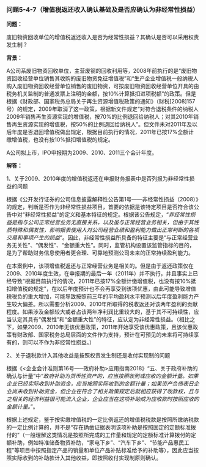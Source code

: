 ### 问题5-4-7（增值税返还收入确认基础及是否应确认为非经常性损益）

**问题：**

废旧物资回收单位的增值税返还收入是否为经常性损益？其确认是否可以采用权责发生制？

**背景：**

A公司系废旧物资回收单位，主营废钢的回收利用等，2008年前执行的是“废旧物资回收经营单位销售其收购的废旧物资免征增值税”和“生产企业增值税一般纳税人购入废旧物资回收经营单位销售的废旧物资，可按废旧物资回收经营单位开具的由税务机关监制的普通发票上注明的金额，按10%计算抵扣进项税额”的政策。但是根据《财政部、国家税务总局关于再生资源增值税政策的通知》（财税[2008]157号）的规定，2009年取消了这一政策，根据新文件规定“对符合退税条件的纳税人2009年销售再生资源实现的增值税，按70%的比例退回给纳税人；对其2010年销售再生资源实现的增值税，按50%的比例退回给纳税人”。但文件未对2011年及以后年度是否退回增值税做出规定，根据目前执行的情况，2011年已按17%全额计缴增值税，也没有按10%抵扣增值税的规定。

A公司拟上市，IPO申报期为2009、2010、2011三个会计年度。

**解答：**

1、关于2009、2010年度的增值税返还在申报财务报表中是否列报为非经常性损益的问题

根据《公开发行证券的公司信息披露解释性公告第1号——非经常性损益（2008）》的规定，判断是否作为非经常性损益项目，首要的依据是该特定项目是否符合该公告中对“非经常性损益”的定义和基本特征的规定。根据该公告规定，“*非经常性损益是指与公司正常经营业务无直接关系，以及虽与正常经营业务相关，但由于其性质特殊和偶发性，影响报表使用人对公司经营业绩和盈利能力做出正常判断的各项交易和事项产生的损益*”。因此，非经常性损益所具备的特征主要是“与正常经营业务无关性”、“偶发性”、“金额重大性”。同时，监管机构设置该监管指标的目的，是为了帮助财务信息使用者更合理、可靠地预测公司未来的正常持续盈利能力。

在本案例中，该项增值税返还与正常经营业务是相关的。但是由于返还政策仅在2009、2010年度生效，在申报期的最后一年（2011年）并不执行，并且事实上已经导致“根据目前执行的情况，2011年已按17%全额计缴增值税，也没有按10%抵扣增值税的规定”，在以后年度预计也不会再享受到该项优惠，由此可能导致增值税税负的重大增加，可能导致按照前三年的平均盈利水平预测以后年度盈利能力产生较大偏差。所以需要分析2009、2010年所取得的税收返还对该两年盈利的贡献程度。如果涉及金额较大或者占该两年净利润比重较大的，基于其不可持续性，应当认定其具有“偶发性”和“金额重大性”的特征，应认定为非经常性损益。（相比之下，如果2009、2010年无该优惠政策，2011年开始享受该优惠政策，且该优惠政策有财政部、国家税务总局层面的文件作为支持，预计在可预见的未来将可持续享有的，则可以不作为非经常性损益。）

2、关于退税款计入其他收益是按照权责发生制还是收付实现制的问题

根据《\<企业会计准则第16号—─政府补助\>应用指南2018》“五、关于政府补助的确认与计量”中“*政府补助为货币性资产的，应当按照收到或应收的金额计量。如果企业已经实际收到补助资金，应当按照实际收到的金额计量；如果资产负债表日企业尚未收到补助资金，但企业在符合了相关政策规定后就相应获得了收款权，且与之相关的经济利益很可能流入企业，企业应当在这项补助成为应收款时按照应收的金额计量。*”。

根据上述规定，鉴于按实缴增值税的一定比例返还的增值税税款是按照所缴纳税款的一定比例计算的，并不是“存在确凿证据表明该项补助是按照固定的定额标准拨付的”（一般理解这类情况是按照所完成的工作量和规定的定额标准计算拨付的定额补助，例如特准储备物资补助，“家电下乡”、“汽车下乡”、“节能产品惠民工程”等项目中按照指定产品的销量和单位产品补贴标准给予的补助等），因此应当按照实际收到的补助款计入其他收益，即按照收付实现制原则确认。